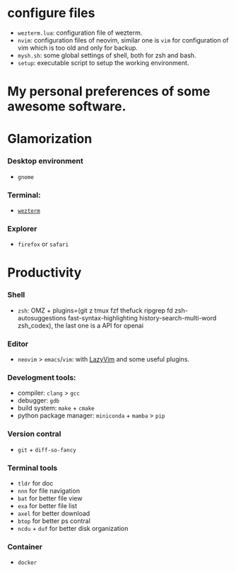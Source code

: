 # configure files
- `wezterm.lua`: configuration file of wezterm.
- `nvim`: configuration files of neovim, similar one is `vim` for configuration of vim which is too old and only for backup.
- `mysh.sh`: some global settings of shell, both for zsh and bash.
- `setup`: executable script to setup the working environment.


# My personal preferences of some awesome software.

# Glamorization
### Desktop environment
- `gnome`

### Terminal:
- [`wezterm`](https://wezfurlong.org/wezterm/)

### Explorer
- `firefox` or `safari` 


# Productivity
### Shell
- `zsh`: OMZ + plugins=(git z tmux fzf thefuck ripgrep fd zsh-autosuggestions fast-syntax-highlighting history-search-multi-word zsh_codex), the last one is a API for openai

### Editor
- `neovim` > `emacs`/`vim`: with [LazyVim](https://www.lazyvim.org) and some useful plugins.

### Develogment tools:
- compiler: `clang` > `gcc`
- debugger: `gdb` 
- build system: `make` + `cmake`
- python package manager: `miniconda` + `mamba` > `pip`

### Version contral
- `git` + `diff-so-fancy`

### Terminal tools 
- `tldr` for doc 
- `nnn` for file navigation 
- `bat` for better file view 
- `exa` for better file list 
- `axel` for better download
- `btop` for better ps contral  
- `ncdu` + `duf` for better disk organization 

### Container
- `docker`
